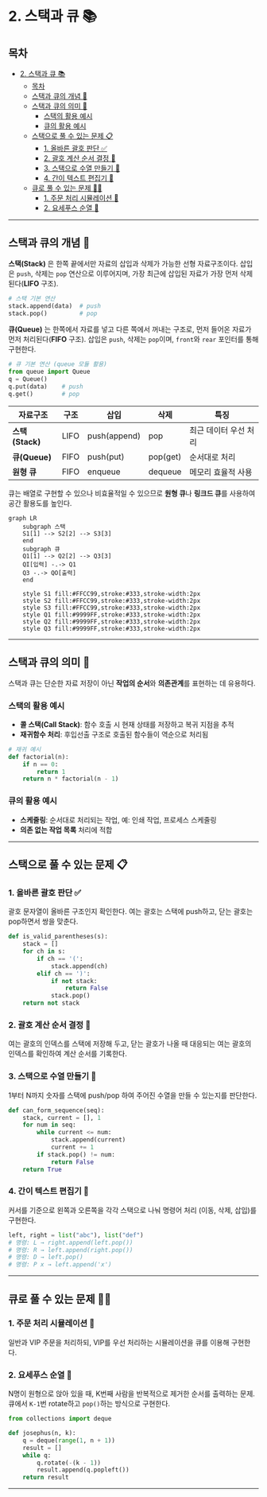 # 2. 스택과 큐 📚

## 목차
- [2. 스택과 큐 📚](#2-스택과-큐-)
  - [목차](#목차)
  - [스택과 큐의 개념 🧱](#스택과-큐의-개념-)
  - [스택과 큐의 의미 🔄](#스택과-큐의-의미-)
    - [스택의 활용 예시](#스택의-활용-예시)
    - [큐의 활용 예시](#큐의-활용-예시)
  - [스택으로 풀 수 있는 문제 📋](#스택으로-풀-수-있는-문제-)
    - [1. 올바른 괄호 판단 ✅](#1-올바른-괄호-판단-)
    - [2. 괄호 계산 순서 결정 🔢](#2-괄호-계산-순서-결정-)
    - [3. 스택으로 수열 만들기 🔄](#3-스택으로-수열-만들기-)
    - [4. 간이 텍스트 편집기 📝](#4-간이-텍스트-편집기-)
  - [큐로 풀 수 있는 문제 🚶‍♂️](#큐로-풀-수-있는-문제-️)
    - [1. 주문 처리 시뮬레이션 🛒](#1-주문-처리-시뮬레이션-)
    - [2. 요세푸스 순열 🔄](#2-요세푸스-순열-)

---

## 스택과 큐의 개념 🧱

**스택(Stack)** 은 한쪽 끝에서만 자료의 삽입과 삭제가 가능한 선형 자료구조이다. 삽입은 `push`, 삭제는 `pop` 연산으로 이루어지며, 가장 최근에 삽입된 자료가 가장 먼저 삭제된다(**LIFO** 구조).

```python
# 스택 기본 연산
stack.append(data)  # push
stack.pop()         # pop
```

**큐(Queue)** 는 한쪽에서 자료를 넣고 다른 쪽에서 꺼내는 구조로, 먼저 들어온 자료가 먼저 처리된다(**FIFO** 구조). 삽입은 `push`, 삭제는 `pop`이며, `front`와 `rear` 포인터를 통해 구현한다.

```python
# 큐 기본 연산 (queue 모듈 활용)
from queue import Queue
q = Queue()
q.put(data)    # push
q.get()        # pop
```

| 자료구조 | 구조 | 삽입 | 삭제 | 특징 |
|---------|------|------|------|------|
| **스택(Stack)** | LIFO | push(append) | pop | 최근 데이터 우선 처리 |
| **큐(Queue)** | FIFO | push(put) | pop(get) | 순서대로 처리 |
| **원형 큐** | FIFO | enqueue | dequeue | 메모리 효율적 사용 |

큐는 배열로 구현할 수 있으나 비효율적일 수 있으므로 **원형 큐**나 **링크드 큐**를 사용하여 공간 활용도를 높인다.

```mermaid
graph LR
    subgraph 스택
    S1[1] --> S2[2] --> S3[3]
    end
    subgraph 큐
    Q1[1] --> Q2[2] --> Q3[3]
    QI[입력] -.-> Q1
    Q3 -.-> QO[출력]
    end
    
    style S1 fill:#FFCC99,stroke:#333,stroke-width:2px
    style S2 fill:#FFCC99,stroke:#333,stroke-width:2px
    style S3 fill:#FFCC99,stroke:#333,stroke-width:2px
    style Q1 fill:#9999FF,stroke:#333,stroke-width:2px
    style Q2 fill:#9999FF,stroke:#333,stroke-width:2px
    style Q3 fill:#9999FF,stroke:#333,stroke-width:2px
```

---

## 스택과 큐의 의미 🔄

스택과 큐는 단순한 자료 저장이 아닌 **작업의 순서**와 **의존관계**를 표현하는 데 유용하다.

### 스택의 활용 예시
- **콜 스택(Call Stack)**: 함수 호출 시 현재 상태를 저장하고 복귀 지점을 추적
- **재귀함수 처리**: 후입선출 구조로 호출된 함수들이 역순으로 처리됨

```python
# 재귀 예시
def factorial(n):
    if n == 0:
        return 1
    return n * factorial(n - 1)
```

### 큐의 활용 예시
- **스케줄링**: 순서대로 처리되는 작업, 예: 인쇄 작업, 프로세스 스케줄링
- **의존 없는 작업 목록** 처리에 적합

---

## 스택으로 풀 수 있는 문제 📋

### 1. 올바른 괄호 판단 ✅
괄호 문자열이 올바른 구조인지 확인한다. 여는 괄호는 스택에 push하고, 닫는 괄호는 pop하면서 쌍을 맞춘다.

```python
def is_valid_parentheses(s):
    stack = []
    for ch in s:
        if ch == '(':
            stack.append(ch)
        elif ch == ')':
            if not stack:
                return False
            stack.pop()
    return not stack
```

### 2. 괄호 계산 순서 결정 🔢
여는 괄호의 인덱스를 스택에 저장해 두고, 닫는 괄호가 나올 때 대응되는 여는 괄호의 인덱스를 확인하여 계산 순서를 기록한다.

### 3. 스택으로 수열 만들기 🔄
1부터 N까지 숫자를 스택에 push/pop 하여 주어진 수열을 만들 수 있는지를 판단한다.

```python
def can_form_sequence(seq):
    stack, current = [], 1
    for num in seq:
        while current <= num:
            stack.append(current)
            current += 1
        if stack.pop() != num:
            return False
    return True
```

### 4. 간이 텍스트 편집기 📝
커서를 기준으로 왼쪽과 오른쪽을 각각 스택으로 나눠 명령어 처리 (이동, 삭제, 삽입)를 구현한다.

```python
left, right = list("abc"), list("def")
# 명령: L → right.append(left.pop())
# 명령: R → left.append(right.pop())
# 명령: D → left.pop()
# 명령: P x → left.append('x')
```

---

## 큐로 풀 수 있는 문제 🚶‍♂️

### 1. 주문 처리 시뮬레이션 🛒
일반과 VIP 주문을 처리하되, VIP를 우선 처리하는 시뮬레이션을 큐를 이용해 구현한다.

### 2. 요세푸스 순열 🔄
N명이 원형으로 앉아 있을 때, K번째 사람을 반복적으로 제거한 순서를 출력하는 문제. 큐에서 `K-1`번 rotate하고 `pop()`하는 방식으로 구현한다.

```python
from collections import deque

def josephus(n, k):
    q = deque(range(1, n + 1))
    result = []
    while q:
        q.rotate(-(k - 1))
        result.append(q.popleft())
    return result
```

---

